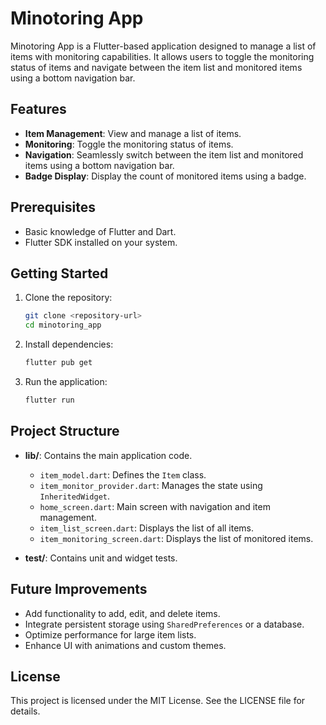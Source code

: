 # Minotoring App

Minotoring App is a Flutter-based application designed to manage a list of items with monitoring capabilities. It allows users to toggle the monitoring status of items and navigate between the item list and monitored items using a bottom navigation bar.

## Features

- **Item Management**: View and manage a list of items.
- **Monitoring**: Toggle the monitoring status of items.
- **Navigation**: Seamlessly switch between the item list and monitored items using a bottom navigation bar.
- **Badge Display**: Display the count of monitored items using a badge.

## Prerequisites

- Basic knowledge of Flutter and Dart.
- Flutter SDK installed on your system.

## Getting Started

1. Clone the repository:
   ```bash
   git clone <repository-url>
   cd minotoring_app
   ```

2. Install dependencies:
   ```bash
   flutter pub get
   ```

3. Run the application:
   ```bash
   flutter run
   ```

## Project Structure

- **lib/**: Contains the main application code.
  - `item_model.dart`: Defines the `Item` class.
  - `item_monitor_provider.dart`: Manages the state using `InheritedWidget`.
  - `home_screen.dart`: Main screen with navigation and item management.
  - `item_list_screen.dart`: Displays the list of all items.
  - `item_monitoring_screen.dart`: Displays the list of monitored items.

- **test/**: Contains unit and widget tests.

## Future Improvements

- Add functionality to add, edit, and delete items.
- Integrate persistent storage using `SharedPreferences` or a database.
- Optimize performance for large item lists.
- Enhance UI with animations and custom themes.

## License

This project is licensed under the MIT License. See the LICENSE file for details.
